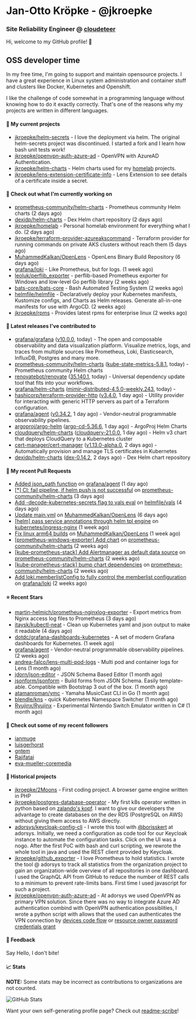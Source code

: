 # Jan-Otto Kröpke - @jkroepke
### Site Reliability Engineer @ [cloudeteer](https://cloudeteer.de/)

Hi, welcome to my GitHub profile! 👋

## OSS developer time
In my free time, I'm going to support and maintain opensource projects. I have a great experience in Linux system administration and container stuff and clusters like Docker, Kubernetes and Openshift.

I like the challenge of code somewhat in a programming language without knowing how to do it exactly correctly. That's one of the reasons why my projects are written in different languages.

#### 🌱 My current projects
- [jkroepke/helm-secrets](https://github.com/jkroepke/helm-secrets) - I love the deployment via helm. The original helm-secrets project was discontinued. I started a fork and I learn how bash unit tests work!
- [jkroepke/openvpn-auth-azure-ad](https://github.com/jkroepke/openvpn-auth-azure-ad) - OpenVPN with AzureAD Authentication.
- [jkroepke/helm-charts](https://github.com/jkroepke/helm-charts) - Helm charts used for my [homelab](https://github.com/jkroepke/homelab) projects.
- [jkroepke/lens-extension-certificate-info](https://github.com/jkroepke/lens-extension-certificate-info) - Lens Extension to see details of a certificate inside a secret.

#### 👷 Check out what I'm currently working on

- [prometheus-community/helm-charts](https://github.com/prometheus-community/helm-charts) - Prometheus community Helm charts (2 days ago)
- [dexidp/helm-charts](https://github.com/dexidp/helm-charts) - Dex Helm chart repository (2 days ago)
- [jkroepke/homelab](https://github.com/jkroepke/homelab) - Personal homelab environment for everything what I do. (2 days ago)
- [jkroepke/terraform-provider-azureakscommand](https://github.com/jkroepke/terraform-provider-azureakscommand) - Terraform provider for running commands on private AKS clusters without reach them (5 days ago)
- [MuhammedKalkan/OpenLens](https://github.com/MuhammedKalkan/OpenLens) - OpenLens Binary Build Repository (6 days ago)
- [grafana/loki](https://github.com/grafana/loki) - Like Prometheus, but for logs. (1 week ago)
- [leoluk/perflib_exporter](https://github.com/leoluk/perflib_exporter) - perflib-based Prometheus exporter for Windows and low-level Go perflib library (2 weeks ago)
- [bats-core/bats-core](https://github.com/bats-core/bats-core) - Bash Automated Testing System (2 weeks ago)
- [helmfile/helmfile](https://github.com/helmfile/helmfile) - Declaratively deploy your Kubernetes manifests, Kustomize configs, and Charts as Helm releases. Generate all-in-one manifests for use with ArgoCD. (2 weeks ago)
- [jkroepke/rpms](https://github.com/jkroepke/rpms) - Provides latest rpms for enterprise linux (2 weeks ago)

#### 🔭 Latest releases I've contributed to

- [grafana/grafana](https://github.com/grafana/grafana) ([v10.0.0](https://github.com/grafana/grafana/releases/tag/v10.0.0), today) - The open and composable observability and data visualization platform. Visualize metrics, logs, and traces from multiple sources like Prometheus, Loki, Elasticsearch, InfluxDB, Postgres and many more. 
- [prometheus-community/helm-charts](https://github.com/prometheus-community/helm-charts) ([kube-state-metrics-5.8.1](https://github.com/prometheus-community/helm-charts/releases/tag/kube-state-metrics-5.8.1), today) - Prometheus community Helm charts
- [renovatebot/renovate](https://github.com/renovatebot/renovate) ([35.140.1](https://github.com/renovatebot/renovate/releases/tag/35.140.1), today) - Universal dependency update tool that fits into your workflows.
- [grafana/helm-charts](https://github.com/grafana/helm-charts) ([mimir-distributed-4.5.0-weekly.243](https://github.com/grafana/helm-charts/releases/tag/mimir-distributed-4.5.0-weekly.243), today) - 
- [hashicorp/terraform-provider-http](https://github.com/hashicorp/terraform-provider-http) ([v3.4.0](https://github.com/hashicorp/terraform-provider-http/releases/tag/v3.4.0), 1 day ago) - Utility provider for interacting with generic HTTP servers as part of a Terraform configuration.
- [grafana/agent](https://github.com/grafana/agent) ([v0.34.2](https://github.com/grafana/agent/releases/tag/v0.34.2), 1 day ago) - Vendor-neutral programmable observability pipelines.
- [argoproj/argo-helm](https://github.com/argoproj/argo-helm) ([argo-cd-5.36.6](https://github.com/argoproj/argo-helm/releases/tag/argo-cd-5.36.6), 1 day ago) - ArgoProj Helm Charts
- [cloudquery/helm-charts](https://github.com/cloudquery/helm-charts) ([cloudquery-21.0.0](https://github.com/cloudquery/helm-charts/releases/tag/cloudquery-21.0.0), 1 day ago) - Helm v3 chart that deploys CloudQuery to a Kubernetes cluster
- [cert-manager/cert-manager](https://github.com/cert-manager/cert-manager) ([v1.13.0-alpha.0](https://github.com/cert-manager/cert-manager/releases/tag/v1.13.0-alpha.0), 2 days ago) - Automatically provision and manage TLS certificates in Kubernetes
- [dexidp/helm-charts](https://github.com/dexidp/helm-charts) ([dex-0.14.2](https://github.com/dexidp/helm-charts/releases/tag/dex-0.14.2), 2 days ago) - Dex Helm chart repository

#### 🔨 My recent Pull Requests

- [Added json_path function](https://github.com/grafana/agent/pull/4225) on [grafana/agent](https://github.com/grafana/agent) (1 day ago)
- [[*] CI: fail pipeline, if helm push is not successful](https://github.com/prometheus-community/helm-charts/pull/3506) on [prometheus-community/helm-charts](https://github.com/prometheus-community/helm-charts) (3 days ago)
- [Add -decode-kubernetes-secrets flag to vals eval](https://github.com/helmfile/vals/pull/150) on [helmfile/vals](https://github.com/helmfile/vals) (4 days ago)
- [Update main.yml](https://github.com/MuhammedKalkan/OpenLens/pull/162) on [MuhammedKalkan/OpenLens](https://github.com/MuhammedKalkan/OpenLens) (6 days ago)
- [[helm] pass service annotations through helm tpl engine](https://github.com/kubernetes/ingress-nginx/pull/10084) on [kubernetes/ingress-nginx](https://github.com/kubernetes/ingress-nginx) (1 week ago)
- [Fix linux arm64 builds](https://github.com/MuhammedKalkan/OpenLens/pull/160) on [MuhammedKalkan/OpenLens](https://github.com/MuhammedKalkan/OpenLens) (1 week ago)
- [[prometheus-windows-exporter] Add chart](https://github.com/prometheus-community/helm-charts/pull/3476) on [prometheus-community/helm-charts](https://github.com/prometheus-community/helm-charts) (2 weeks ago)
- [[kube-prometheus-stack] Add Alertmanager as default data source](https://github.com/prometheus-community/helm-charts/pull/3474) on [prometheus-community/helm-charts](https://github.com/prometheus-community/helm-charts) (2 weeks ago)
- [[kube-prometheus-stack] bump chart dependencies](https://github.com/prometheus-community/helm-charts/pull/3473) on [prometheus-community/helm-charts](https://github.com/prometheus-community/helm-charts) (2 weeks ago)
- [Add loki.memberlistConfig to fully control the memberlist configuration](https://github.com/grafana/loki/pull/9646) on [grafana/loki](https://github.com/grafana/loki) (2 weeks ago)

#### ⭐ Recent Stars

- [martin-helmich/prometheus-nginxlog-exporter](https://github.com/martin-helmich/prometheus-nginxlog-exporter) - Export metrics from Nginx access log files to Prometheus (3 days ago)
- [itaysk/kubectl-neat](https://github.com/itaysk/kubectl-neat) - Clean up Kubernetes yaml and json output to make it readable (4 days ago)
- [dotdc/grafana-dashboards-kubernetes](https://github.com/dotdc/grafana-dashboards-kubernetes) - A set of modern Grafana dashboards for Kubernetes. (1 week ago)
- [grafana/agent](https://github.com/grafana/agent) - Vendor-neutral programmable observability pipelines. (2 weeks ago)
- [andrea-falco/lens-multi-pod-logs](https://github.com/andrea-falco/lens-multi-pod-logs) - Multi pod and container logs for Lens (1 month ago)
- [jdorn/json-editor](https://github.com/jdorn/json-editor) - JSON Schema Based Editor (1 month ago)
- [jsonform/jsonform](https://github.com/jsonform/jsonform) - Build forms from JSON Schema. Easily template-able. Compatible with Bootstrap 3 out of the box. (1 month ago)
- [atamanroman/ymc](https://github.com/atamanroman/ymc) - Yamaha MusicCast CLI in Go (1 month ago)
- [blendle/kns](https://github.com/blendle/kns) - quick Kubernetes Namespace Switcher (1 month ago)
- [Ryujinx/Ryujinx](https://github.com/Ryujinx/Ryujinx) - Experimental Nintendo Switch Emulator written in C# (1 month ago)

#### 👯 Check out some of my recent followers

- [ianmuge](https://github.com/ianmuge)
- [luisgerhorst](https://github.com/luisgerhorst)
- [gntem](https://github.com/gntem)
- [Rajifatai](https://github.com/Rajifatai)
- [eva-mueller-coremedia](https://github.com/eva-mueller-coremedia)

#### 📜 Historical projects
- [jkroepke/2Moons](https://github.com/jkroepke/2Moons) - First coding project. A browser game engine written in PHP
- [jkroepke/postgres-database-operator](https://github.com/jkroepke/postgres-database-operator) - My first k8s operator written in python based on [zalando's kopf](https://github.com/zalando-incubator/kopf). I want to give our developers the advantage to create databases on the dev RDS (PostgreSQL on AWS) without giving them access to AWS directly.
- [adorsys/keycloak-config-cli](https://github.com/adorsys/keycloak-config-cli) - I wrote this tool with [@borisskert](https://github.com/borisskert) at adorsys. Initially, we need a configuration as code tool for our Keycloak instance to automate the configuration tasks. Click on the UI was a nogo. After the first PoC with bash and curl scripting, we rewrote the whole tool in java and used the REST client provided by Keycloak.
- [jkroepke/github_exporter](https://github.com/jkroepke/github_exporter) - I love Prometheus to hold statistics. I wrote the tool @ adorsys to track all statistics from the organization project to gain an organization-wide overview of all repositories in one dashboard. I used the GraphQL API from GitHub to reduce the number of REST calls to a minimum to prevent rate-limits bans. First time I used javascript for such a project.
- [jkroepke/openvpn-auth-azure-ad](https://github.com/jkroepke/openvpn-auth-azure-ad) - At adorsys we used OpenVPN as primary VPN solution. Since there was no way to integrate Azure AD authentication combind with OpenVPN authentication possiblities, I wrote a python script with allows that the used can authenticates the VPN connection by [devices code flow](https://docs.microsoft.com/en-us/azure/active-directory/develop/v2-oauth2-device-code) or [resource owner password credentials grant](https://docs.microsoft.com/en-us/azure/active-directory/develop/v2-oauth-ropc)

#### 💬 Feedback

Say Hello, I don't bite!

#### 📈 Stats

**NOTE:** Some stats may be incorrect as contributions to organizations
are not counted.

![GitHub Stats](https://github-readme-stats.vercel.app/api?username=jkroepke&count_private=false&theme=tokyonight&show_icons=true)

Want your own self-generating profile page? Check out [readme-scribe](https://github.com/muesli/readme-scribe)!
